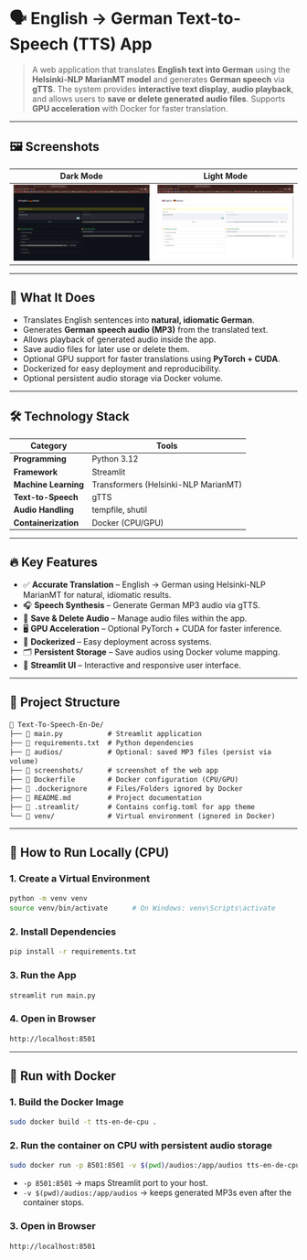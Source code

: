 # 🗣️ English → German Text-to-Speech (TTS) App

> A web application that translates **English text into German** using the **Helsinki-NLP MarianMT model** and generates **German speech** via **gTTS**. The system provides **interactive text display**, **audio playback**, and allows users to **save or delete generated audio files**. Supports **GPU acceleration** with Docker for faster translation.

---

## 🖼️ Screenshots

| Dark Mode | Light Mode |
|:----------:|:-----------:|
| ![Dark Mode](screenshots/dark.png) | ![Light Mode](screenshots/light.png) |

---

## 📌 What It Does

- Translates English sentences into **natural, idiomatic German**.
- Generates **German speech audio (MP3)** from the translated text.
- Allows playback of generated audio inside the app.
- Save audio files for later use or delete them.
- Optional GPU support for faster translations using **PyTorch + CUDA**.
- Dockerized for easy deployment and reproducibility.
- Optional persistent audio storage via Docker volume.

---

## 🛠️ Technology Stack

| Category            | Tools |
|---------------------|-------|
| **Programming**     | Python 3.12 |
| **Framework**       | Streamlit |
| **Machine Learning**| Transformers (Helsinki-NLP MarianMT) |
| **Text-to-Speech**  | gTTS |
| **Audio Handling**  | tempfile, shutil |
| **Containerization**| Docker (CPU/GPU) |

---

## 🔥 Key Features

- ✅ **Accurate Translation** – English → German using Helsinki-NLP MarianMT for natural, idiomatic results.
- 🎧 **Speech Synthesis** – Generate German MP3 audio via gTTS.
- 💾 **Save & Delete Audio** – Manage audio files within the app.
- 🖥️ **GPU Acceleration** – Optional PyTorch + CUDA for faster inference.
- 🐳 **Dockerized** – Easy deployment across systems.
- 🗂️ **Persistent Storage** – Save audios using Docker volume mapping.
- 💅 **Streamlit UI** – Interactive and responsive user interface.

---

## 📂 Project Structure

```
📂 Text-To-Speech-En-De/
├── 📄 main.py           # Streamlit application
├── 📄 requirements.txt  # Python dependencies
├── 📂 audios/           # Optional: saved MP3 files (persist via volume)
├── 📂 screenshots/      # screenshot of the web app
├── 📄 Dockerfile        # Docker configuration (CPU/GPU)
├── 📄 .dockerignore     # Files/Folders ignored by Docker
├── 📄 README.md         # Project documentation
├── 📂 .streamlit/       # Contains config.toml for app theme
└── 📂 venv/             # Virtual environment (ignored in Docker)
```

---

## 🧭 How to Run Locally (CPU)

### **1. Create a Virtual Environment**

```bash
python -m venv venv
source venv/bin/activate      # On Windows: venv\Scripts\activate
```

### **2. Install Dependencies**

```bash
pip install -r requirements.txt
```

### **3. Run the App**

```bash
streamlit run main.py
```

### **4. Open in Browser**

```bash
http://localhost:8501
```

--- 

## 🐳 Run with Docker

### **1. Build the Docker Image**

```bash
sudo docker build -t tts-en-de-cpu .
```

### **2. Run the container on CPU with persistent audio storage**

```bash
sudo docker run -p 8501:8501 -v $(pwd)/audios:/app/audios tts-en-de-cpu
```
- `-p 8501:8501` → maps Streamlit port to your host.
- `-v $(pwd)/audios:/app/audios` → keeps generated MP3s even after the container stops.

### **3. Open in Browser**

```bash
http://localhost:8501
```

